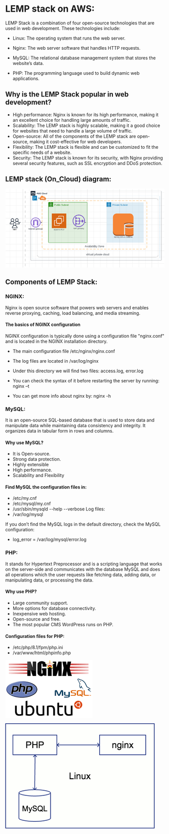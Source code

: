 
# LEMP stack on AWS:
LEMP Stack is a combination of four open-source technologies that are used in web development. These technologies include:

- Linux: The operating system that runs the web server.

- Nginx: The web server software that handles HTTP requests.

- MySQL: The relational database management system that stores the website’s data.

- PHP: The programming language used to build dynamic web applications.

## Why is the LEMP Stack popular in web development?

- High performance: Nginx is known for its high performance, making it an excellent choice for handling large amounts of traffic.
- Scalability: The LEMP stack is highly scalable, making it a good choice for websites that need to handle a large volume of traffic.
- Open-source: All of the components of the LEMP stack are open-source, making it cost-effective for web developers.
- Flexibility: The LEMP stack is flexible and can be customized to fit the specific needs of a website.
- Security: The LEMP stack is known for its security, with Nginx providing several security features, such as SSL encryption and DDoS protection.

## LEMP stack (On_Cloud) diagram:
![LEMP diagram](LEMP-diagram.PNG)

## Components of LEMP Stack:

### NGINX:
Nginx is open source software that powers web servers and enables reverse proxying, caching, load balancing, and media streaming.

#### The basics of NGINX configuration
NGINX configuration is typically done using a configuration file "nginx.conf" and is located in the NGINX installation directory.

- The main configuration file /etc/nginx/nginx.conf

- The log files are located in /var/log/nginx

- Under this directory we will find two files: access.log, error.log

- You can check the syntax of it before restarting the server by running: nginx –t

- You can get more info about nginx by: nginx  -h

### MySQL: 
It is an open-source SQL-based database that is used to store data and manipulate data while maintaining data consistency and integrity. It organizes data in tabular form in rows and columns.

#### Why use MySQL?

- It is Open-source.
- Strong data protection.
- Highly extensible
- High performance.
- Scalability and Flexibility

#### Find MySQL the configuration files in:
- /etc/my.cnf
- /etc/mysql/my.cnf
- /usr/sbin/mysqld --help --verbose
Log files:
- /var/log/mysql

If you don’t find the MySQL logs in the default directory, check the MySQL configuration:
- log_error = /var/log/mysql/error.log

### PHP: 
It stands for Hypertext Preprocessor and is a scripting language that works on the server-side and communicates with the database MySQL and does all operations which the user requests like fetching data, adding data, or manipulating data, or processing the data.

#### Why use PHP?

- Large community support.
- More options for database connectivity.
- Inexpensive web hosting.
- Open-source and free.
- The most popular CMS WordPress runs on PHP.

#### Configuration files for PHP:
- /etc/php/8.1/fpm/php.ini
- /var/www/html/phpinfo.php

![LEMP](lemp.png)

![LEMP](LEMP.gif)

